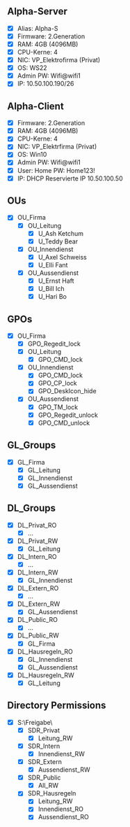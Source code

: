 ## Alpha-Server
- [x] Alias: Alpha-S
- [x] Firmware: 2.Generation
- [x] RAM: 4GB (4096MB)
- [x] CPU-Kerne: 4
- [x] NIC: VP_Elektrofirma (Privat)
- [x] OS: WS22
- [x] Admin PW: Wifi@wifi1
- [x] IP: 10.50.100.190/26
## Alpha-Client
- [x] Firmware: 2.Generation
- [x] RAM: 4GB (4096MB)
- [x] CPU-Kerne: 4
- [x] NIC: VP_Elektrfirma (Privat)
- [x] OS: Win10
- [x] Admin PW: Wifi@wifi1
- [x] User: Home PW: Home123!
- [x] IP: DHCP Reservierte IP 10.50.100.50
## OUs
- [x] OU_Firma
	- [x] OU_Leitung
		- [x] U_Ash Ketchum
		- [x] U_Teddy Bear
	- [x] OU_Innendienst
		- [x] U_Axel Schweiss
		- [x] U_Elli Fant
	- [x] OU_Aussendienst
		- [x] U_Ernst Haft
		- [x] U_Bill Ich
		- [x] U_Hari Bo
## GPOs
- [x] OU_Firma
	- [x] GPO_Regedit_lock
	- [x] OU_Leitung
		- [x] GPO_CMD_lock
	- [x] OU_Innendienst
		- [x] GPO_CMD_lock
		- [x] GPO_CP_lock
		- [x] GPO_DeskIcon_hide
	- [x] OU_Aussendienst
		- [x] GPO_TM_lock
		- [x] GPO_Regedit_unlock
		- [x] GPO_CMD_unlock
## GL_Groups
- [x] GL_Firma
	- [x] GL_Leitung
	- [x] GL_Innendienst
	- [x] GL_Aussendienst
## DL_Groups
- [x] DL_Privat_RO
	- [x] ...
- [x] DL_Privat_RW
	- [x] GL_Leitung
- [x] DL_Intern_RO
	- [x] ...
- [x] DL_Intern_RW
	- [x] GL_Innendienst
- [x] DL_Extern_RO
	- [x] ...
- [x] DL_Extern_RW
	- [x] GL_Aussendienst
- [x] DL_Public_RO
	- [x] ...
- [x] DL_Public_RW
	- [x] GL_Firma
- [x] DL_Hausregeln_RO
	- [x] GL_Innendienst
	- [x] GL_Aussendienst
- [x] DL_Hausregeln_RW
	- [x] GL_Leitung
## Directory Permissions 
- [x] S:\\Freigabe\
	- [x] SDR_Privat
		- [x] Leitung_RW
	- [x] SDR_Intern
		- [x] Innendienst_RW
	- [x] SDR_Extern
		- [x] Aussendienst_RW
	- [x] SDR_Public
		- [x] All_RW
	- [x] SDR_Hausregeln
		- [x] Leitung_RW
		- [x] Innendienst_RO
		- [x] Aussendienst_RO